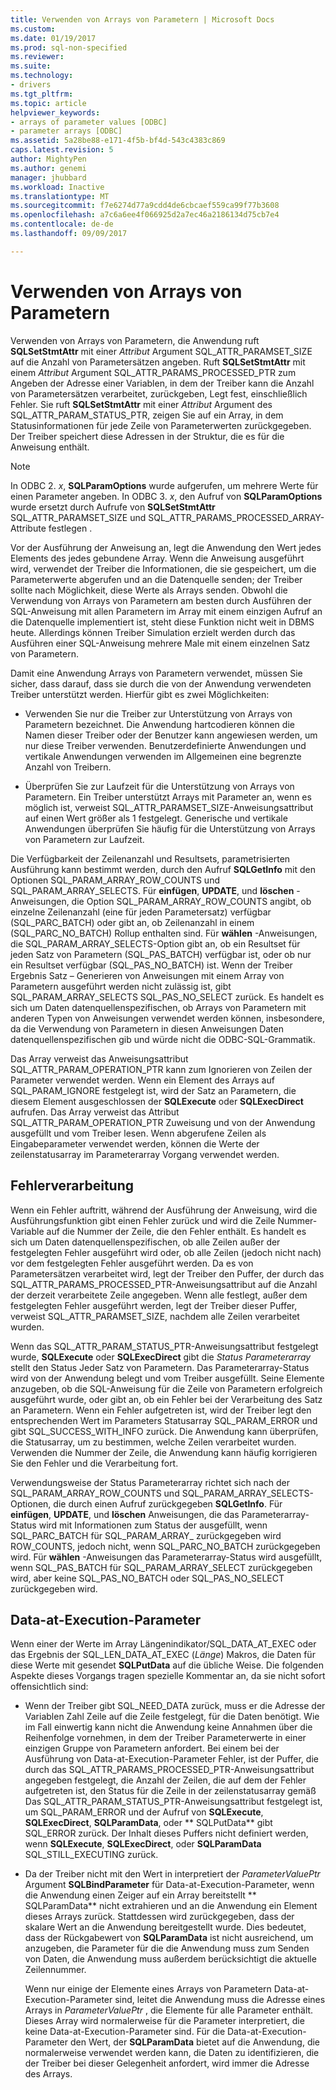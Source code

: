 ```yaml
---
title: Verwenden von Arrays von Parametern | Microsoft Docs
ms.custom: 
ms.date: 01/19/2017
ms.prod: sql-non-specified
ms.reviewer: 
ms.suite: 
ms.technology:
- drivers
ms.tgt_pltfrm: 
ms.topic: article
helpviewer_keywords:
- arrays of parameter values [ODBC]
- parameter arrays [ODBC]
ms.assetid: 5a28be88-e171-4f5b-bf4d-543c4383c869
caps.latest.revision: 5
author: MightyPen
ms.author: genemi
manager: jhubbard
ms.workload: Inactive
ms.translationtype: MT
ms.sourcegitcommit: f7e6274d77a9cdd4de6cbcaef559ca99f77b3608
ms.openlocfilehash: a7c6a6ee4f066925d2a7ec46a2186134d75cb7e4
ms.contentlocale: de-de
ms.lasthandoff: 09/09/2017

---
```

# <a name="using-arrays-of-parameters"></a>Verwenden von Arrays von Parametern
Verwenden von Arrays von Parametern, die Anwendung ruft **SQLSetStmtAttr** mit einer *Attribut* Argument SQL_ATTR_PARAMSET_SIZE auf die Anzahl von Parametersätzen angeben. Ruft **SQLSetStmtAttr** mit einem *Attribut* Argument SQL_ATTR_PARAMS_PROCESSED_PTR zum Angeben der Adresse einer Variablen, in dem der Treiber kann die Anzahl von Parametersätzen verarbeitet, zurückgeben, Legt fest, einschließlich Fehler. Sie ruft **SQLSetStmtAttr** mit einer *Attribut* Argument des SQL_ATTR_PARAM_STATUS_PTR, zeigen Sie auf ein Array, in dem Statusinformationen für jede Zeile von Parameterwerten zurückgegeben. Der Treiber speichert diese Adressen in der Struktur, die es für die Anweisung enthält.  
  
> [!NOTE]  
>  In ODBC 2. *x*, **SQLParamOptions** wurde aufgerufen, um mehrere Werte für einen Parameter angeben. In ODBC 3. *x*, den Aufruf von **SQLParamOptions** wurde ersetzt durch Aufrufe von **SQLSetStmtAttr** SQL_ATTR_PARAMSET_SIZE und SQL_ATTR_PARAMS_PROCESSED_ARRAY-Attribute festlegen .  
  
 Vor der Ausführung der Anweisung an, legt die Anwendung den Wert jedes Elements des jedes gebundene Array. Wenn die Anweisung ausgeführt wird, verwendet der Treiber die Informationen, die sie gespeichert, um die Parameterwerte abgerufen und an die Datenquelle senden; der Treiber sollte nach Möglichkeit, diese Werte als Arrays senden. Obwohl die Verwendung von Arrays von Parametern am besten durch Ausführen der SQL-Anweisung mit allen Parametern im Array mit einem einzigen Aufruf an die Datenquelle implementiert ist, steht diese Funktion nicht weit in DBMS heute. Allerdings können Treiber Simulation erzielt werden durch das Ausführen einer SQL-Anweisung mehrere Male mit einem einzelnen Satz von Parametern.  
  
 Damit eine Anwendung Arrays von Parametern verwendet, müssen Sie sicher, dass darauf, dass sie durch die von der Anwendung verwendeten Treiber unterstützt werden. Hierfür gibt es zwei Möglichkeiten:  
  
-   Verwenden Sie nur die Treiber zur Unterstützung von Arrays von Parametern bezeichnet. Die Anwendung hartcodieren können die Namen dieser Treiber oder der Benutzer kann angewiesen werden, um nur diese Treiber verwenden. Benutzerdefinierte Anwendungen und vertikale Anwendungen verwenden im Allgemeinen eine begrenzte Anzahl von Treibern.  
  
-   Überprüfen Sie zur Laufzeit für die Unterstützung von Arrays von Parametern. Ein Treiber unterstützt Arrays mit Parameter an, wenn es möglich ist, verweist SQL_ATTR_PARAMSET_SIZE-Anweisungsattribut auf einen Wert größer als 1 festgelegt. Generische und vertikale Anwendungen überprüfen Sie häufig für die Unterstützung von Arrays von Parametern zur Laufzeit.  
  
 Die Verfügbarkeit der Zeilenanzahl und Resultsets, parametrisierten Ausführung kann bestimmt werden, durch den Aufruf **SQLGetInfo** mit den Optionen SQL_PARAM_ARRAY_ROW_COUNTS und SQL_PARAM_ARRAY_SELECTS. Für **einfügen**, **UPDATE**, und **löschen** -Anweisungen, die Option SQL_PARAM_ARRAY_ROW_COUNTS angibt, ob einzelne Zeilenanzahl (eine für jeden Parametersatz) verfügbar (SQL_PARC_BATCH) oder gibt an, ob Zeilenanzahl in einem (SQL_PARC_NO_BATCH) Rollup enthalten sind. Für **wählen** -Anweisungen, die SQL_PARAM_ARRAY_SELECTS-Option gibt an, ob ein Resultset für jeden Satz von Parametern (SQL_PAS_BATCH) verfügbar ist, oder ob nur ein Resultset verfügbar (SQL_PAS_NO_BATCH) ist. Wenn der Treiber Ergebnis Satz – Generieren von Anweisungen mit einem Array von Parametern ausgeführt werden nicht zulässig ist, gibt SQL_PARAM_ARRAY_SELECTS SQL_PAS_NO_SELECT zurück. Es handelt es sich um Daten datenquellenspezifischen, ob Arrays von Parametern mit anderen Typen von Anweisungen verwendet werden können, insbesondere, da die Verwendung von Parametern in diesen Anweisungen Daten datenquellenspezifischen gib und würde nicht die ODBC-SQL-Grammatik.  
  
 Das Array verweist das Anweisungsattribut SQL_ATTR_PARAM_OPERATION_PTR kann zum Ignorieren von Zeilen der Parameter verwendet werden. Wenn ein Element des Arrays auf SQL_PARAM_IGNORE festgelegt ist, wird der Satz an Parametern, die diesem Element ausgeschlossen der **SQLExecute** oder **SQLExecDirect** aufrufen. Das Array verweist das Attribut SQL_ATTR_PARAM_OPERATION_PTR Zuweisung und von der Anwendung ausgefüllt und vom Treiber lesen. Wenn abgerufene Zeilen als Eingabeparameter verwendet werden, können die Werte der zeilenstatusarray im Parameterarray Vorgang verwendet werden.  
  
## <a name="error-processing"></a>Fehlerverarbeitung  
 Wenn ein Fehler auftritt, während der Ausführung der Anweisung, wird die Ausführungsfunktion gibt einen Fehler zurück und wird die Zeile Nummer-Variable auf die Nummer der Zeile, die den Fehler enthält. Es handelt es sich um Daten datenquellenspezifischen, ob alle Zeilen außer der festgelegten Fehler ausgeführt wird oder, ob alle Zeilen (jedoch nicht nach) vor dem festgelegten Fehler ausgeführt werden. Da es von Parametersätzen verarbeitet wird, legt der Treiber den Puffer, der durch das SQL_ATTR_PARAMS_PROCESSED_PTR-Anweisungsattribut auf die Anzahl der derzeit verarbeitete Zeile angegeben. Wenn alle festlegt, außer dem festgelegten Fehler ausgeführt werden, legt der Treiber dieser Puffer, verweist SQL_ATTR_PARAMSET_SIZE, nachdem alle Zeilen verarbeitet wurden.  
  
 Wenn das SQL_ATTR_PARAM_STATUS_PTR-Anweisungsattribut festgelegt wurde, **SQLExecute** oder **SQLExecDirect** gibt die *Status Parameterarray* stellt den Status Jeder Satz von Parametern. Das Parameterarray-Status wird von der Anwendung belegt und vom Treiber ausgefüllt. Seine Elemente anzugeben, ob die SQL-Anweisung für die Zeile von Parametern erfolgreich ausgeführt wurde, oder gibt an, ob ein Fehler bei der Verarbeitung des Satz an Parametern. Wenn ein Fehler aufgetreten ist, wird der Treiber legt den entsprechenden Wert im Parameters Statusarray SQL_PARAM_ERROR und gibt SQL_SUCCESS_WITH_INFO zurück. Die Anwendung kann überprüfen, die Statusarray, um zu bestimmen, welche Zeilen verarbeitet wurden. Verwenden die Nummer der Zeile, die Anwendung kann häufig korrigieren Sie den Fehler und die Verarbeitung fort.  
  
 Verwendungsweise der Status Parameterarray richtet sich nach der SQL_PARAM_ARRAY_ROW_COUNTS und SQL_PARAM_ARRAY_SELECTS-Optionen, die durch einen Aufruf zurückgegeben **SQLGetInfo**. Für **einfügen**, **UPDATE**, und **löschen** Anweisungen, die das Parameterarray-Status wird mit Informationen zum Status der ausgefüllt, wenn SQL_PARC_BATCH für SQL_PARAM_ARRAY_ zurückgegeben wird ROW_COUNTS, jedoch nicht, wenn SQL_PARC_NO_BATCH zurückgegeben wird. Für **wählen** -Anweisungen das Parameterarray-Status wird ausgefüllt, wenn SQL_PAS_BATCH für SQL_PARAM_ARRAY_SELECT zurückgegeben wird, aber keine SQL_PAS_NO_BATCH oder SQL_PAS_NO_SELECT zurückgegeben wird.  
  
## <a name="data-at-execution-parameters"></a>Data-at-Execution-Parameter  
 Wenn einer der Werte im Array Längenindikator/SQL_DATA_AT_EXEC oder das Ergebnis der SQL_LEN_DATA_AT_EXEC (*Länge*) Makros, die Daten für diese Werte mit gesendet **SQLPutData** auf die übliche Weise. Die folgenden Aspekte dieses Vorgangs tragen spezielle Kommentar an, da sie nicht sofort offensichtlich sind:  
  
-   Wenn der Treiber gibt SQL_NEED_DATA zurück, muss er die Adresse der Variablen Zahl Zeile auf die Zeile festgelegt, für die Daten benötigt. Wie im Fall einwertig kann nicht die Anwendung keine Annahmen über die Reihenfolge vornehmen, in dem der Treiber Parameterwerte in einer einzigen Gruppe von Parametern anfordert. Bei einem bei der Ausführung von Data-at-Execution-Parameter Fehler, ist der Puffer, die durch das SQL_ATTR_PARAMS_PROCESSED_PTR-Anweisungsattribut angegeben festgelegt, die Anzahl der Zeilen, die auf dem der Fehler aufgetreten ist, den Status für die Zeile in der zeilenstatusarray gemäß Das SQL_ATTR_PARAM_STATUS_PTR-Anweisungsattribut festgelegt ist, um SQL_PARAM_ERROR und der Aufruf von **SQLExecute**, **SQLExecDirect**, **SQLParamData**, oder ** SQLPutData** gibt SQL_ERROR zurück. Der Inhalt dieses Puffers nicht definiert werden, wenn **SQLExecute**, **SQLExecDirect**, oder **SQLParamData** SQL_STILL_EXECUTING zurück.  
  
-   Da der Treiber nicht mit den Wert in interpretiert der *ParameterValuePtr* Argument **SQLBindParameter** für Data-at-Execution-Parameter, wenn die Anwendung einen Zeiger auf ein Array bereitstellt ** SQLParamData** nicht extrahieren und an die Anwendung ein Element dieses Arrays zurück. Stattdessen wird zurückgegeben, dass der skalare Wert an die Anwendung bereitgestellt wurde. Dies bedeutet, dass der Rückgabewert von **SQLParamData** ist nicht ausreichend, um anzugeben, die Parameter für die die Anwendung muss zum Senden von Daten, die Anwendung muss außerdem berücksichtigt die aktuelle Zeilennummer.  
  
     Wenn nur einige der Elemente eines Arrays von Parametern Data-at-Execution-Parameter sind, leitet die Anwendung muss die Adresse eines Arrays in *ParameterValuePtr* , die Elemente für alle Parameter enthält. Dieses Array wird normalerweise für die Parameter interpretiert, die keine Data-at-Execution-Parameter sind. Für die Data-at-Execution-Parameter den Wert, der **SQLParamData** bietet auf die Anwendung, die normalerweise verwendet werden kann, die Daten zu identifizieren, die der Treiber bei dieser Gelegenheit anfordert, wird immer die Adresse des Arrays.

